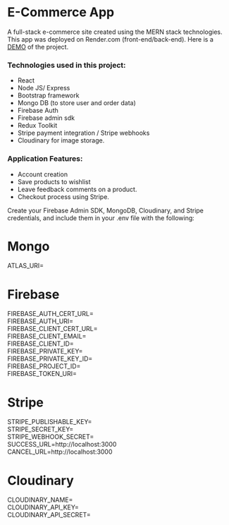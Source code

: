 # E-Commerce App

A full-stack e-commerce site created using the MERN stack technologies. This app was deployed on Render.com (front-end/back-end). Here is a [DEMO](https://mern-ecommerce-app-client.onrender.com/) of the project.

### Technologies used in this project:
* React
* Node JS/ Express
* Bootstrap framework
* Mongo DB (to store user and order data)
* Firebase Auth
* Firebase admin sdk
* Redux Toolkit
* Stripe payment integration / Stripe webhooks
* Cloudinary for image storage.

### Application Features:
* Account creation
* Save products to wishlist
* Leave feedback comments on a product.
* Checkout process using Stripe.

Create your Firebase Admin SDK, MongoDB, Cloudinary, and Stripe credentials, and include them in your .env file with the following:

# Mongo
ATLAS_URI= 

# Firebase
FIREBASE_AUTH_CERT_URL=<br> 
FIREBASE_AUTH_URI=<br>
FIREBASE_CLIENT_CERT_URL=<br> 
FIREBASE_CLIENT_EMAIL=<br> 
FIREBASE_CLIENT_ID=<br> 
FIREBASE_PRIVATE_KEY=<br> 
FIREBASE_PRIVATE_KEY_ID=<br> 
FIREBASE_PROJECT_ID=<br> 
FIREBASE_TOKEN_URI=<br> 

# Stripe
STRIPE_PUBLISHABLE_KEY=<br> 
STRIPE_SECRET_KEY=<br> 
STRIPE_WEBHOOK_SECRET=<br> 
SUCCESS_URL=http://localhost:3000<br>
CANCEL_URL=http://localhost:3000<br>

# Cloudinary
CLOUDINARY_NAME=<br>
CLOUDINARY_API_KEY=<br>
CLOUDINARY_API_SECRET=<br>
